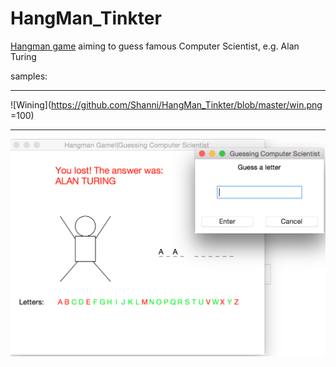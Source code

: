 # HangMan_Tinkter

[Hangman game](en.wikipedia.org/wiki/Hangman_(game)) aiming to guess famous Computer Scientist, e.g. Alan Turing

samples:
***
![Wining](https://github.com/Shanni/HangMan_Tinkter/blob/master/win.png =100)
***
![Losing](https://github.com/Shanni/HangMan_Tinkter/blob/master/loss.png)
